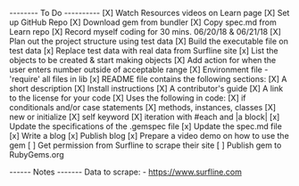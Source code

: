 -------- To Do ----------
[X] Watch Resources videos on Learn page
[X] Set up GitHub Repo
[X] Download gem from bundler
[X] Copy spec.md from Learn repo
[X] Record myself coding for 30 mins. 06/20/18 & 06/21/18
[X] Plan out the project structure using test data
[X] Build the executable file on test data
[x] Replace test data with real data from Surfline site
[x] List the objects to be created & start making objects
[X] Add action for when the user enters number outside of acceptable range
[X] Environment file - 'require' all files in lib
[x] README file contains the following sections:
    [X] A short description
    [X] Install instructions
    [X] A contributor's guide
    [X] A link to the license for your code
[X] Uses the following in code:
    [X] if conditionals and/or case statements
    [X] methods, instances, classes
    [X] new or initialize
    [X] self keyword
    [X] iteration with #each and |a block|
[x] Update the specifications of the .gemspec file
[x] Update the spec.md file
[x] Write a blog
[x] Publish blog
[x] Prepare a video demo on how to use the gem
[ ] Get permission from Surfline to scrape their site
[ ] Publish gem to RubyGems.org

------ Notes -------
Data to scrape: - https://www.surfline.com
